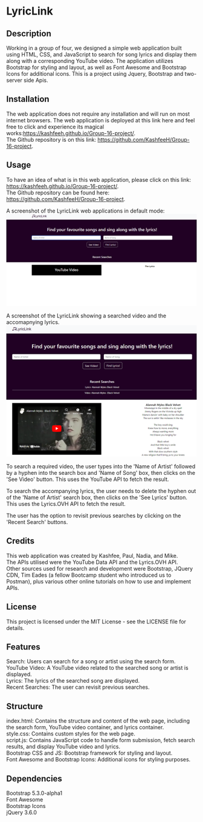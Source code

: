# LyricLink  

## Description
Working in a group of four, we designed a simple web application built using HTML, CSS, and JavaScript to search for song lyrics and display them along with a corresponding YouTube video. The application utilizes Bootstrap for styling and layout, as well as Font Awesome and Bootstrap Icons for additional icons. This is a project using Jquery, Bootstrap and two-server side Apis.  

## Installation
The web application does not require any installation and will run on most internet browsers. The web application is deployed at this link here and feel free to click and experience its magical works:https://kashfeeh.github.io/Group-16-project/.  
The Github repository is on this link: https://github.com/KashfeeH/Group-16-project.  

## Usage
To have an idea of what is in this web application, please click on this link: https://kashfeeh.github.io/Group-16-project/.  
The Github repository can be found here: https://github.com/KashfeeH/Group-16-project.  

A screenshot of the LyricLink web applications in default mode:  
![A screenshot of the LyricLink web applications in default mode:](./images/screen%201.png)  
  
A screenshot of the LyricLink showing a searched video and the accomapnying lyrics.  
![A screenshot of the LyricLink showing a searched video and the accomapnying lyrics.](./images/screen%202.png)  
  
To search a required video, the user types into the 'Name of Artist' followed by a hyphen into the search box and 'Name of Song' box, then clicks on the 'See Video' button. This uses the YouTube API to fetch the result.  

To search the accompanying lyrics, the user needs to delete the hyphen out of the 'Name of Artist' search box, then clicks on the 'See Lyrics' button. This uses the Lyrics.OVH API to fetch the result. 

The user has the option to revisit previous searches by clicking on the 'Recent Search' buttons.  

## Credits  
This web application was created by Kashfee, Paul, Nadia, and Mike.  
The APIs utilised were the YouTube Data API and the Lyrics.OVH API.  
Other sources used for research and development were Bootstrap, JQuery CDN, Tim Eades (a fellow Bootcamp student who introduced us to Postman), plus various other online tutorials on how to use and implement APIs.  

## License  
This project is licensed under the MIT License - see the LICENSE file for details.  
  
## Features  
Search: Users can search for a song or artist using the search form.  
YouTube Video: A YouTube video related to the searched song or artist is displayed.  
Lyrics: The lyrics of the searched song are displayed.  
Recent Searches: The user can revisit previous searches.  
  
## Structure
index.html: Contains the structure and content of the web page, including the search form, YouTube video container, and lyrics container.  
style.css: Contains custom styles for the web page.  
script.js: Contains JavaScript code to handle form submission, fetch search results, and display YouTube video and lyrics.  
Bootstrap CSS and JS: Bootstrap framework for styling and layout.  
Font Awesome and Bootstrap Icons: Additional icons for styling purposes.  

## Dependencies
Bootstrap 5.3.0-alpha1  
Font Awesome  
Bootstrap Icons  
jQuery 3.6.0  



